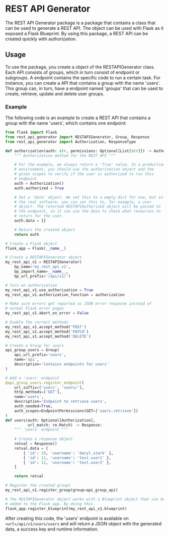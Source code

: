 # REST API Generator

The REST API Generator package is a package that contains a class that can be used to generate a REST API. The object can be used with Flask as it exposed a Flask Blueprint. By using this package, a REST API can be created quickly with authorization.

## Usage

To use the package, you create a object of the RESTAPIGenerator class. Each API consists of groups, which in turn consist of endpoint or subgroups. A endpoint contains the specific code to run a certain task. For instance, you can create a API that contains a group with the name 'users'. This group can, in turn, have a endpoint named 'groups' that can be used to create, retrieve, update and delete user groups.

### Example

The following code is an example to create a REST API that contains a group with the name 'users', which contains one endpoint:

```python
from flask import Flask
from rest_api_generator import RESTAPIGenerator, Group, Response
from rest_api_generator import Authorization, ResponseType

def authorization(auth: str, permissions: Optional[List[str]]) -> Authorization:
    """ Authorization method for the REST API """

    # For the example, we always return a 'True' value. In a production
    # environment, you should use the authorization object and the 
    # given scopes to verify if the user is authorized to run this
    # endpoint
    auth = Authorization()
    auth.authorized = True

    # Set a 'data' object. We set this to a empty dict for now, but in
    # the real software, you can set this to, for example, a user
    # object. The returned RESTAPIAuthorized object will be passed to
    # the endpoint, so it can use the data to check what resources to
    # return for the user.
    auth.data = {}

    # Return the created object
    return auth

# Create a Flask object
flask_app = Flask(__name__)

# Create a RESTAPIGenerator object
my_rest_api_v1 = RESTAPIGenerator(
    bp_name='my_rest_api_v1',
    bp_import_name=__name__,
    bp_url_prefix='/api/v1/')

# Turn on authorization
my_rest_api_v1.use_authorization = True
my_rest_api_v1.authorization_function = authorization

# Make sure errors get reported as JSON error resposne instead of
# normal Flask error pages
my_rest_api_v1.abort_on_error = False

# Enable the correct methods
my_rest_api_v1.accept_method('POST')
my_rest_api_v1.accept_method('PATCH')
my_rest_api_v1.accept_method('DELETE')

# Create a Group for users
api_group_users = Group(
    api_url_prefix='users',
    name='api',
    description='Contains endpoints for users'
)

# Add a 'users' endpoint
@api_group_users.register_endpoint(
    url_suffix=['users', 'users/'],
    http_methods=['GET'],
    name='users',
    description='Endpoint to retrieve users',
    auth_needed=True,
    auth_scopes=EndpointPermissions(GET=['users.retrieve'])
)
def users(auth: Optional[Authorization],
          url_match: re.Match) -> Response:
    """ 'users' endpoint """
    
    # Create a response object
    retval = Response()
    retval.data = [
        { 'id': 10, 'username': 'daryl.stark' },
        { 'id': 11, 'username': 'test.user1' },
        { 'id': 12, 'username': 'test.user2' },
    ]

    return retval

# Register the created groups
my_rest_api_v1.register_group(group=api_group_api)

# The RESTAPIGenerator object works with a Blueprint object that can be
# added to the Flask app. By doing this.
flask_app.register_blueprint(my_rest_api_v1.blueprint)
```

After creating this code, the 'users' endpoint is available on `<url>/api/v1/users/users` and will return a JSON object with the generated data, a success key and runtime information.